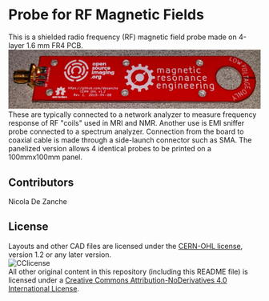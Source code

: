 # Probe for RF Magnetic Fields

This is a shielded radio frequency (RF) magnetic field probe made on 4-layer 1.6 mm FR4 PCB.
![sniffer probe](IMG_20190426_123132.jpg)
These are typically connected to a network analyzer to measure frequency response of RF "coils" used in MRI and NMR.
Another use is EMI sniffer probe connected to a spectrum analyzer. 
Connection from the board to coaxial cable is made through a side-launch connector such as SMA.
The panelized version allows 4 identical probes to be printed on a 100mmx100mm panel.

## Contributors
Nicola De Zanche

## License
Layouts and other CAD files are licensed under the [CERN-OHL license](https://ohwr.org/project/licences/wikis/cern-ohl-v1.2), version 1.2 or any later version.\
![CClicense](https://i.creativecommons.org/l/by-nd/4.0/88x31.png)\
All other original content in this repository (including this README file) is licensed under a [Creative Commons Attribution-NoDerivatives 4.0 International License](https://creativecommons.org/licenses/by-nd/4.0/).
